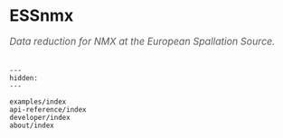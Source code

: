 # ESSnmx

<span style="font-size:1.2em;font-style:italic;color:#5a5a5a">
  Data reduction for NMX at the European Spallation Source.
  </br></br>
</span>

```{toctree}
---
hidden:
---

examples/index
api-reference/index
developer/index
about/index
```
